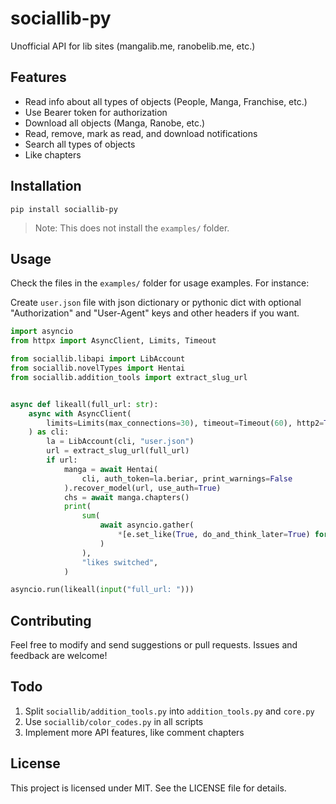 # sociallib-py

Unofficial API for lib sites (mangalib.me, ranobelib.me, etc.)

## Features

- Read info about all types of objects (People, Manga, Franchise, etc.)
- Use Bearer token for authorization
- Download all objects (Manga, Ranobe, etc.)
- Read, remove, mark as read, and download notifications
- Search all types of objects
- Like chapters

## Installation

```
pip install sociallib-py
```

> Note: This does not install the `examples/` folder.

## Usage

Check the files in the `examples/` folder for usage examples. For instance:

Create `user.json` file with json dictionary or pythonic dict with optional "Authorization" and "User-Agent" keys and other headers if you want.

```python
import asyncio
from httpx import AsyncClient, Limits, Timeout

from sociallib.libapi import LibAccount
from sociallib.novelTypes import Hentai
from sociallib.addition_tools import extract_slug_url


async def likeall(full_url: str):
    async with AsyncClient(
        limits=Limits(max_connections=30), timeout=Timeout(60), http2=True
    ) as cli:
        la = LibAccount(cli, "user.json")
        url = extract_slug_url(full_url)
        if url:
            manga = await Hentai(
                cli, auth_token=la.beriar, print_warnings=False
            ).recover_model(url, use_auth=True)
            chs = await manga.chapters()
            print(
                sum(
                    await asyncio.gather(
                        *[e.set_like(True, do_and_think_later=True) for e in chs]
                    )
                ),
                "likes switched",
            )

asyncio.run(likeall(input("full_url: ")))

```

## Contributing

Feel free to modify and send suggestions or pull requests. Issues and feedback are welcome!

## Todo

1. Split `sociallib/addition_tools.py` into `addition_tools.py` and `core.py`
2. Use `sociallib/color_codes.py` in all scripts
3. Implement more API features, like comment chapters

## License

This project is licensed under MIT. See the LICENSE file for details.

